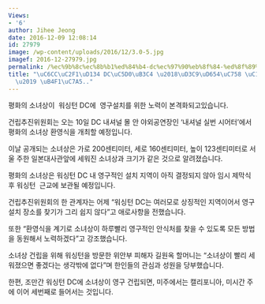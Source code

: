 ```yaml
---
Views:
- '6'
author: Jihee Jeong
date: 2016-12-09 12:08:14
id: 27979
image: /wp-content/uploads/2016/12/3.0-5.jpg
imagef: 2016-12-27979.jpg
permalink: /%ec%9b%8c%ec%8b%b1%ed%84%b4-dc%ec%97%90%eb%8f%84-%ed%8f%89%ed%99%94%ec%9d%98-%ec%86%8c%eb%85%80%ec%83%81-%eb%93%b1%ec%9e%a5/
title: "\uC6CC\uC2F1\uD134 DC\uC5D0\uB3C4 \u2018\uD3C9\uD654\uC758 \uC18C\uB140\uC0C1\
  \u2019 \uB4F1\uC7A5.."
---
```


평화의 소녀상이  워싱턴 DC에  영구설치를 위한 노력이 본격화되고있습니다.

건립추진위원회는 오는 10일 DC 내셔널 몰 안 야외공연장인 ‘내셔널 실번 시어터’에서 평화의 소녀상 환영식을 개최할 예정입니다.

이날 공개되는 소녀상은 가로 200센티미터, 세로 160센티미터, 높이 123센티미터로 서울 주한 일본대사관앞에 세워진 소녀상과 크기가 같은 것으로 알려졌습니다.

평화의 소녀상은 워싱턴 DC 내 영구적인 설치 지역이 아직 결정되지 않아 임시 제막식 후 워싱턴  근교에 보관될 예정입니다.

건립추진위원회의 한 관계자는 어제 “워싱턴 DC는 여러모로 상징적인 지역이어서 영구 설치 장소를 찾기가 그리 쉽지 않다”고 애로사항을 전했습니다.

또한 “환영식을 계기로 소녀상이 하루빨리 영구적인 안식처를 찾을 수 있도록 모든 방법을 동원해서 노력하겠다”고 강조했습니다.

소녀상 건립을 위해 워싱턴을 방문한 위안부 피해자 길원옥 할머니는 “소녀상이 빨리 세워졌으면 좋겠다는 생각밖에 없다”며 한인들의 관심과 성원을 당부했습니다.

한편, 조만간 워싱턴 DC에 소녀상이 영구 건립되면, 미주에서는 캘리포니아, 미시간 주에 이어 세번째로 들어서는 것입니다.